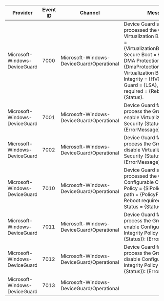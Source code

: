 Provider                       |  Event ID  |  Channel                                    |  Message
-------------------------------|------------|---------------------------------------------|--------------------------------------------------------------------------------------------------------------------------------------------------------------------------------------------------------------------------------------------------------------------------------------------------------------
Microsoft-Windows-DeviceGuard  |  7000      |  Microsoft-Windows-DeviceGuard/Operational  |  Device Guard successfully processed the Group Policy: Virtualization Based Security  = {VirtualizationBasedSecurity},  Secure Boot = {SecureBoot}, DMA Protection = {DmaProtection},  Virtualization Based Code Integrity = {HVCI}, Credential Guard = {LSA}, Reboot required = {Reboot}, Status = {Status}.
Microsoft-Windows-DeviceGuard  |  7001      |  Microsoft-Windows-DeviceGuard/Operational  |  Device Guard failed to process the Group Policy to enable Virtualization Based Security (Status = {Status}): {ErrorMessage}
Microsoft-Windows-DeviceGuard  |  7002      |  Microsoft-Windows-DeviceGuard/Operational  |  Device Guard failed to process the Group Policy to disable Virtualization Based Security (Status = {Status}): {ErrorMessage}
Microsoft-Windows-DeviceGuard  |  7010      |  Microsoft-Windows-DeviceGuard/Operational  |  Device Guard successfully processed the Group Policy: Configurable Code Integrity Policy = {SiPolicy},  Policy file path = {PolicyFilePath}, Reboot required = {Reboot}, Status = {Status}.
Microsoft-Windows-DeviceGuard  |  7011      |  Microsoft-Windows-DeviceGuard/Operational  |  Device Guard failed to process the Group Policy to enable Configurable Code Integrity Policy (Status = {Status}): {ErrorMessage}
Microsoft-Windows-DeviceGuard  |  7012      |  Microsoft-Windows-DeviceGuard/Operational  |  Device Guard failed to process the Group Policy to disable Configurable Code Integrity Policy (Status = {Status}): {ErrorMessage}
Microsoft-Windows-DeviceGuard  |  7013      |  Microsoft-Windows-DeviceGuard/Operational  |